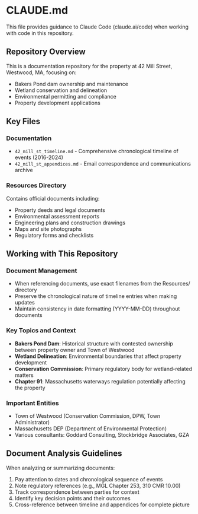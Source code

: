 # CLAUDE.md

This file provides guidance to Claude Code (claude.ai/code) when working with code in this repository.

## Repository Overview

This is a documentation repository for the property at 42 Mill Street, Westwood, MA, focusing on:
- Bakers Pond dam ownership and maintenance
- Wetland conservation and delineation
- Environmental permitting and compliance
- Property development applications

## Key Files

### Documentation
- `42_mill_st_timeline.md` - Comprehensive chronological timeline of events (2016-2024)
- `42_mill_st_appendices.md` - Email correspondence and communications archive

### Resources Directory
Contains official documents including:
- Property deeds and legal documents
- Environmental assessment reports
- Engineering plans and construction drawings
- Maps and site photographs
- Regulatory forms and checklists

## Working with This Repository

### Document Management
- When referencing documents, use exact filenames from the Resources/ directory
- Preserve the chronological nature of timeline entries when making updates
- Maintain consistency in date formatting (YYYY-MM-DD) throughout documents

### Key Topics and Context
- **Bakers Pond Dam**: Historical structure with contested ownership between property owner and Town of Westwood
- **Wetland Delineation**: Environmental boundaries that affect property development
- **Conservation Commission**: Primary regulatory body for wetland-related matters
- **Chapter 91**: Massachusetts waterways regulation potentially affecting the property

### Important Entities
- Town of Westwood (Conservation Commission, DPW, Town Administrator)
- Massachusetts DEP (Department of Environmental Protection)
- Various consultants: Goddard Consulting, Stockbridge Associates, GZA

## Document Analysis Guidelines

When analyzing or summarizing documents:
1. Pay attention to dates and chronological sequence of events
2. Note regulatory references (e.g., MGL Chapter 253, 310 CMR 10.00)
3. Track correspondence between parties for context
4. Identify key decision points and their outcomes
5. Cross-reference between timeline and appendices for complete picture